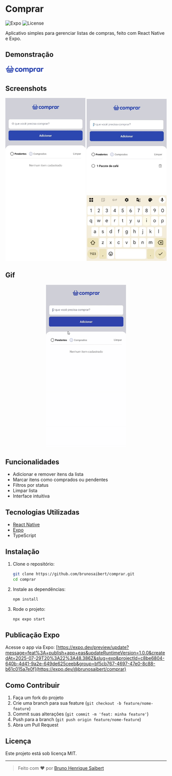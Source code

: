 # Comprar

![Expo](https://img.shields.io/badge/Expo-2025-blue)
![License](https://img.shields.io/badge/license-MIT-green)

Aplicativo simples para gerenciar listas de compras, feito com React Native e Expo.

## Demonstração

<img src="./src/assets/logo.png" alt="Logo" width="120" />

## Screenshots

<div align="center">
  <img src="./assets/screenshot1.jpg" alt="Tela inicial" width="250" />
  <img src="./assets/screenshot2.jpg" alt="Lista de compras" width="250" />
</div>

## Gif

<div align="center">
  <img src="./assets/ComprarApp.gif" alt="GIF do projeto funcionando" width="250" />
</div>

## Funcionalidades

- Adicionar e remover itens da lista
- Marcar itens como comprados ou pendentes
- Filtros por status
- Limpar lista
- Interface intuitiva

## Tecnologias Utilizadas

- [React Native](https://reactnative.dev/)
- [Expo](https://expo.dev/)
- TypeScript

## Instalação

1. Clone o repositório:
   ```bash
   git clone https://github.com/brunosaibert/comprar.git
   cd comprar
   ```
2. Instale as dependências:
   ```bash
   npm install
   ```
3. Rode o projeto:
   ```bash
   npx expo start
   ```

## Publicação Expo

Acesse o app via Expo:
[https://expo.dev/preview/update?message=feat%3A+publish+app+eas&updateRuntimeVersion=1.0.0&createdAt=2025-07-29T20%3A22%3A48.386Z&slug=exp&projectId=c8be6804-640b-4d41-9a2e-649de625ceeb&group=bf5cb767-4697-47e0-8c88-b61c015a7e0f](https://expo.dev/@brunosaibert/comprar)

## Como Contribuir

1. Faça um fork do projeto
2. Crie uma branch para sua feature (`git checkout -b feature/nome-feature`)
3. Commit suas alterações (`git commit -m 'feat: minha feature'`)
4. Push para a branch (`git push origin feature/nome-feature`)
5. Abra um Pull Request

## Licença

Este projeto está sob licença MIT.

---

> Feito com ❤️ por [Bruno Henrique Saibert](https://github.com/brunosaibert)
